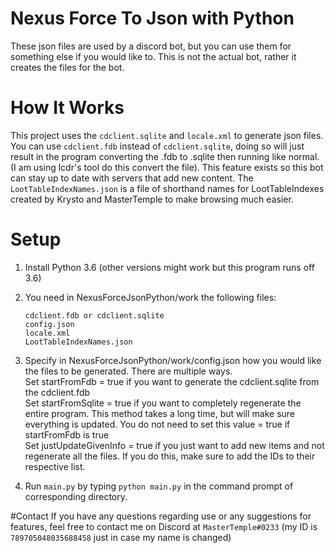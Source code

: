 # Nexus Force To Json with Python
These json files are used by a discord bot, but you can use them for something else if you would like to.
This is not the actual bot, rather it creates the files for the bot.

# How It Works
This project uses the `cdclient.sqlite` and `locale.xml` to generate json files. You can use `cdclient.fdb` instead of `cdclient.sqlite`, doing so will just result in the program converting the .fdb to .sqlite then running like normal. (I am using lcdr's tool do this convert the file). This feature exists so this bot can stay up to date with servers that add new content. The `LootTableIndexNames.json` is a file of shorthand names for LootTableIndexes created by Krysto and MasterTemple to make browsing much easier.

# Setup
1. Install Python 3.6 (other versions might work but this program runs off 3.6)
2. You need in NexusForceJsonPython/work the following files:
   ```
   cdclient.fdb or cdclient.sqlite
   config.json
   locale.xml
   LootTableIndexNames.json
   ```
3. Specify in NexusForceJsonPython/work/config.json how you would like the files to be generated. There are multiple ways.\
   Set startFromFdb = true if you want to generate the cdclient.sqlite from the cdclient.fdb\
   Set startFromSqlite = true if you want to completely regenerate the entire program. This method takes a long time, but will make sure everything is updated. You do not need to set this value = true if startFromFdb is true\
   Set justUpdateGivenInfo = true if you just want to add new items and not regenerate all the files. If you do this, make sure to add the IDs to their respective list.

4. Run `main.py` by typing `python main.py` in the command prompt of corresponding directory.

#Contact
If you have any questions regarding use or any suggestions for features, feel free to contact me on Discord at `MasterTemple#0233` (my ID is `789705048035688458` just in case my name is changed)
